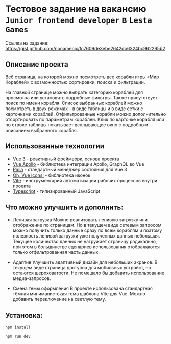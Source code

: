 # Тестовое задание на вакансию `Junior frontend developer` в `Lesta Games`
 Ссылка на задание: https://gist.github.com/nonamenix/fc7609de3ebe2642db6324bc962295b2

## Описание проекта
Веб страница, на которой можно посмотреть все корабли игры «Мир Кораблей» с возможностью сортировки, поиска и фильтрации. 

На главной странице можно выбрать категорию кораблей для просмотра или установить подробные фильтры. 
Также присутствует поиск по имени корабля. 
Список выбранных кораблей можно посмотреть в двух режимах - в виде таблицы и в виде сетки с карточками кораблей. 
Отфильтрованные корабли можно дополнительно отсортировать по параметрам кораблей. 
Клик по карточке корабля или по строке таблицы показывает всплывающее окно с подробным описанием выбранного корабля. 

## Использованные технологии
- [Vue 3](https://vuejs.org/) - реактивный фреймворк, основа проекта
- [Vue Apollo](https://apollo.vuejs.org/) - библиотека интеграции Apollo, GraphQL во Vue
- [Pinia](https://pinia.vuejs.org/) - стандартный менеджер состояния для Vue 3
- [Oh, Vue Icons!](https://oh-vue-icons.js.org/) - библиотека иконок
- [Vite](https://vitejs.dev/) - инструментарий автоматизации рабочих процессов внутри проекта
- [Typescript](https://www.typescriptlang.org/) - типизированный JavaScript

## Что можно улучшить и дополнить:
- Ленивая загрузка
Можно реализовать ленивую загрузку или отображение по страницам. Но в текущем виде сетевым запросом можно получить только данные сразу по всем кораблям и поэтому полезность ленивой загрузки уже полученных данных небольшая. Текущее количество данных не нагружает страницу радикально, при этом в большинстве сценариев использования отображаются только отфильтрованная часть данных.

- Адаптив
Улучшить адаптивный дизайн для небольших экранов. В текущем виде страница доступна для мобильных устройст, но остаются шероховатости. Не помешало бы добавить использование медиа-запросов. 

- Смена темы оформления
В проекте использована стандартная тёмная минималистская тема шаблона Vite для Vue. Можно добавить переключение на светлую тему.

## Установка:

```sh
npm install
```

```sh
npm run dev
```